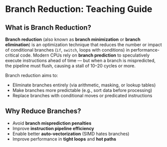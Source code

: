# Branch Reduction: Teaching Guide

## What is Branch Reduction?

**Branch reduction** (also known as **branch minimization** or **branch elimination**) is an optimization technique that reduces the number or impact of conditional branches (`if`, `switch`, loops with conditions) in performance-critical code. Modern CPUs rely on **branch prediction** to speculatively execute instructions ahead of time — but when a branch is mispredicted, the pipeline must flush, causing a stall of 10–20 cycles or more.

Branch reduction aims to:
- Eliminate branches entirely (via arithmetic, masking, or lookup tables)
- Make branches more predictable (e.g., sort data before processing)
- Replace branches with conditional moves or predicated instructions

## Why Reduce Branches?

- Avoid **branch misprediction penalties**
- Improve **instruction pipeline efficiency**
- Enable better **auto-vectorization** (SIMD hates branches)
- Improve performance in **tight loops** and **hot paths**
